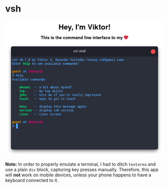 # vsh

![cli to my <3](img/demo.png)

**Note:** In order to properly emulate a terminal, I had to ditch `textarea` and
use a plain `div` block, capturing key presses manually. Therefore, this app
will **not** work on mobile devices, unless your phone happens to have a
keyboard connected to it.
